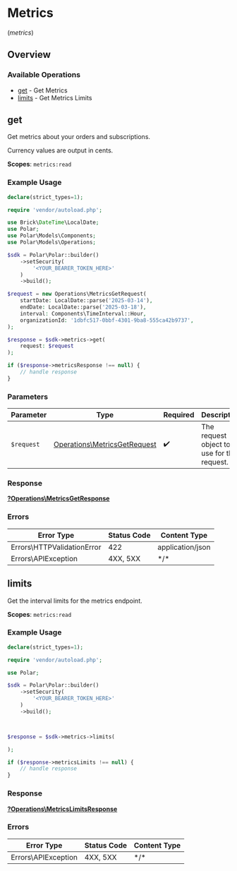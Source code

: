 # Metrics
(*metrics*)

## Overview

### Available Operations

* [get](#get) - Get Metrics
* [limits](#limits) - Get Metrics Limits

## get

Get metrics about your orders and subscriptions.

Currency values are output in cents.

**Scopes**: `metrics:read`

### Example Usage

<!-- UsageSnippet language="php" operationID="metrics:get" method="get" path="/v1/metrics/" -->
```php
declare(strict_types=1);

require 'vendor/autoload.php';

use Brick\DateTime\LocalDate;
use Polar;
use Polar\Models\Components;
use Polar\Models\Operations;

$sdk = Polar\Polar::builder()
    ->setSecurity(
        '<YOUR_BEARER_TOKEN_HERE>'
    )
    ->build();

$request = new Operations\MetricsGetRequest(
    startDate: LocalDate::parse('2025-03-14'),
    endDate: LocalDate::parse('2025-03-18'),
    interval: Components\TimeInterval::Hour,
    organizationId: '1dbfc517-0bbf-4301-9ba8-555ca42b9737',
);

$response = $sdk->metrics->get(
    request: $request
);

if ($response->metricsResponse !== null) {
    // handle response
}
```

### Parameters

| Parameter                                                                    | Type                                                                         | Required                                                                     | Description                                                                  |
| ---------------------------------------------------------------------------- | ---------------------------------------------------------------------------- | ---------------------------------------------------------------------------- | ---------------------------------------------------------------------------- |
| `$request`                                                                   | [Operations\MetricsGetRequest](../../Models/Operations/MetricsGetRequest.md) | :heavy_check_mark:                                                           | The request object to use for the request.                                   |

### Response

**[?Operations\MetricsGetResponse](../../Models/Operations/MetricsGetResponse.md)**

### Errors

| Error Type                 | Status Code                | Content Type               |
| -------------------------- | -------------------------- | -------------------------- |
| Errors\HTTPValidationError | 422                        | application/json           |
| Errors\APIException        | 4XX, 5XX                   | \*/\*                      |

## limits

Get the interval limits for the metrics endpoint.

**Scopes**: `metrics:read`

### Example Usage

<!-- UsageSnippet language="php" operationID="metrics:limits" method="get" path="/v1/metrics/limits" -->
```php
declare(strict_types=1);

require 'vendor/autoload.php';

use Polar;

$sdk = Polar\Polar::builder()
    ->setSecurity(
        '<YOUR_BEARER_TOKEN_HERE>'
    )
    ->build();



$response = $sdk->metrics->limits(

);

if ($response->metricsLimits !== null) {
    // handle response
}
```

### Response

**[?Operations\MetricsLimitsResponse](../../Models/Operations/MetricsLimitsResponse.md)**

### Errors

| Error Type          | Status Code         | Content Type        |
| ------------------- | ------------------- | ------------------- |
| Errors\APIException | 4XX, 5XX            | \*/\*               |